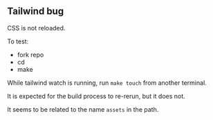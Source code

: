 ## Tailwind bug

CSS is not reloaded.


To test:

- fork repo
- cd <repo>
- make

While tailwind watch is running, run `make touch` from another terminal.

It is expected for the build process to re-rerun, but it does
not.

It seems to be related to the name `assets` in the path.

